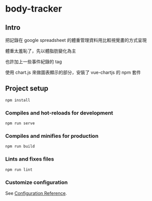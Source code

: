# body-tracker

## Intro
把記錄在 google spreadsheet 的體重管理資料用比較視覺畫的方式呈現

體重太羞恥了，先以體脂肪變化為主

也許加上一些事件紀錄的 tag

使用 chart.js 來做圖表顯示的部分，安裝了 vue-chartjs 的 npm 套件

## Project setup
```
npm install
```

### Compiles and hot-reloads for development
```
npm run serve
```

### Compiles and minifies for production
```
npm run build
```

### Lints and fixes files
```
npm run lint
```

### Customize configuration
See [Configuration Reference](https://cli.vuejs.org/config/).
